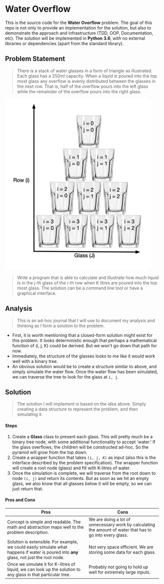 # Water Overflow
This is the source code for the **Water Overflow** problem.  The goal of this repo is not only to provide an implementation for the solution, but also to demonstrate the approach and infrastructure (TDD, OOP, Documentation, etc). The solution will be implemented in **Python 3.6**, with no external libraries or dependencies (apart from the standard library).

## Problem Statement

> There is a stack of water glasses in a form of triangle as illustrated. Each glass has a 250ml capacity. When a liquid is poured into the top most glass any overflow is evenly distributed between the glasses in the next row. That is, half of the overflow pours into the left glass while the remainder of the overflow pours into the right glass. 

![water_overflow](images/water_overflow.png)

> Write a program that is able to calculate and illustrate how much liquid is in the j-th glass of the i-th row when K litres are poured into the top most glass. The solution can be a command line tool or have a graphical interface.

## Analysis

> This is an ad-hoc journal that I will use to document my analysis and thinking as I form a solution to the problem.

* First, it is worth mentioning that a closed-form solution might exist for this problem. It looks deterministic enough that perhaps a mathematical function of (i, j, K) could be derived. But we won't go down that path for now.
* Immediately, the structure of the glasses looks to me like it would work well with a binary tree.
* An obvious solution would be to create a structure similar to above, and simply simulate the water flow. Once the water flow has been simulated, we can traverse the tree to look for the glass at `i, j`.

## Solution

> The solution I will implement is based on the idea above. Simply creating a data structure to represent the problem, and then simulating it.

#### Steps

1. Create a **Glass** class to present each glass. This will pretty much be a binary tree node, with some additional functionality to accept 'water.' If the glass overflows, the children will be constructed ad-hoc. So the pyramid will grow from the top down.
2. Create a wrapper function that takes `(i, j, K)` as input (also this is the interface described by the problem specification). The wrapper function will create a root node (glass) and fill with K-litres of water.
3. Once the simulation is complete, we will traverse from the root down to node `(i, j)` and return its contents. But as soon as we hit an empty glass, we also know that all glasses below it will be empty, so we can just return that.

#### Pros and Cons

| Pros                                                         | Cons                                                         |
| ------------------------------------------------------------ | ------------------------------------------------------------ |
| Concept is simple and readable. The math and abstraction maps well to the problem description. | We are doing a lot of unnecessary work by calculating the amount of water that has to go into every glass. |
| Solution is extensible. For example, we could easily simulate what happens if water is poured  into **any** glass, not just the root node. | Not very space efficient. We are storing some data for each glass. |
| Once we simulate it for K-litres of liquid, we can look up the solution to any glass in that particular tree. | Probably not going to hold up well for extremely large inputs. |

